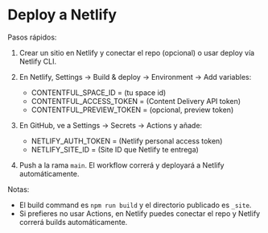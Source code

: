 Deploy a Netlify
================

Pasos rápidos:

1. Crear un sitio en Netlify y conectar el repo (opcional) o usar deploy vía Netlify CLI.
2. En Netlify, Settings → Build & deploy → Environment → Add variables:
   - CONTENTFUL_SPACE_ID = (tu space id)
   - CONTENTFUL_ACCESS_TOKEN = (Content Delivery API token)
   - CONTENTFUL_PREVIEW_TOKEN = (opcional, preview token)

3. En GitHub, ve a Settings → Secrets → Actions y añade:
   - NETLIFY_AUTH_TOKEN = (Netlify personal access token)
   - NETLIFY_SITE_ID = (Site ID que Netlify te entrega)

4. Push a la rama `main`. El workflow correrá y deployará a Netlify automáticamente.

Notas:
- El build command es `npm run build` y el directorio publicado es `_site`.
- Si prefieres no usar Actions, en Netlify puedes conectar el repo y Netlify correrá builds automáticamente.
